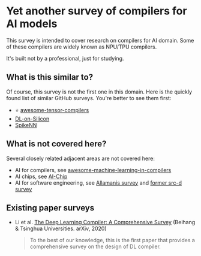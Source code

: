 # Yet another survey of compilers for AI models

This survey is intended to cover research on compilers for AI domain. Some of these compilers are widely known as NPU/TPU compilers.

It's built not by a professional, just for studying.

## What is this similar to?

Of course, this survey is not the first one in this domain. Here is the quickly found list of similar GitHub surveys. You're better to see them first:

- :star: [awesome-tensor-compilers](https://github.com/merrymercy/awesome-tensor-compilers)
- [DL-on-Silicon](https://github.com/gopala-kr/DL-on-Silicon)
- [SpikeNN](https://github.com/gopala-kr/Quantum-Dots/blob/5f678284a308292a44fa7578814860528c5e1d04/05-BCI_Neuromorphic/SpikeNN.md)

## What is not covered here?

Several closely related adjacent areas are not covered here:

- AI for compilers, see [awesome-machine-learning-in-compilers](https://github.com/zwang4/awesome-machine-learning-in-compilers)
- AI chips, see [AI-Chip](https://github.com/basicmi/AI-Chip)
- AI for software engineering, see [Allamanis survey](https://ml4code.github.io/) and [former src-d survey](https://github.com/src-d/awesome-machine-learning-on-source-code)

## Existing paper surveys

- Li et al. [The Deep Learning Compiler: A Comprehensive Survey](https://arxiv.org/pdf/2002.03794.pdf) (Beihang & Tsinghua Universities. arXiv, 2020)
  > To the best of our knowledge, this is the first paper that provides a comprehensive survey on the design of DL compiler.
